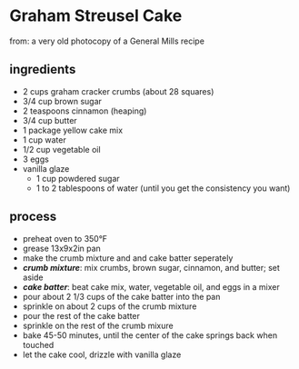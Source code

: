 # Graham Streusel Cake
from: a very old photocopy of a General Mills recipe

## ingredients
- 2 cups graham cracker crumbs (about 28 squares)
- 3/4 cup brown sugar
- 2 teaspoons cinnamon (heaping)
- 3/4 cup butter
- 1 package yellow cake mix
- 1 cup water
- 1/2 cup vegetable oil
- 3 eggs
- vanilla glaze
  - 1 cup powdered sugar
  - 1 to 2 tablespoons of water (until you get the consistency you want)

## process
- preheat oven to 350°F
- grease 13x9x2in pan
- make the crumb mixture and and cake batter seperately
- _**crumb mixture**_: mix crumbs, brown sugar, cinnamon, and butter; set aside
- _**cake batter**_: beat cake mix, water, vegetable oil, and eggs in a mixer 
- pour about 2 1/3 cups of the cake batter into the pan
- sprinkle on about 2 cups of the crumb mixture
- pour the rest of the cake batter
- sprinkle on the rest of the crumb mixure
- bake 45-50 minutes, until the center of the cake springs back when touched
- let the cake cool, drizzle with vanilla glaze
